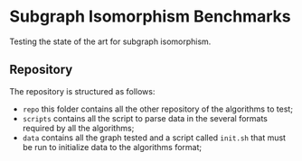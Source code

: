 # Subgraph Isomorphism Benchmarks
Testing the state of the art for subgraph isomorphism.

## Repository
The repository is structured as follows:
- `repo` this folder contains all the other repository of the algorithms to test;
- `scripts` contains all the script to parse data in the several formats required by all the algorithms;
- `data` contains all the graph tested and a script called `init.sh` that must be run to initialize data to the algorithms format;